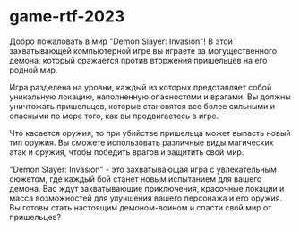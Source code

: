 # game-rtf-2023

Добро пожаловать в мир "Demon Slayer: Invasion"! В этой захватывающей компьютерной игре вы играете за могущественного демона, который сражается против вторжения пришельцев на его родной мир. 

Игра разделена на уровни, каждый из которых представляет собой уникальную локацию, наполненную опасностями и врагами. Вы должны уничтожать пришельцев, которые становятся все более сильными и опасными по мере того, как вы продвигаетесь в игре. 

Что касается оружия, то при убийстве пришельца может выпасть новый тип оружия. Вы сможете использовать различные виды магических атак и оружия, чтобы победить врагов и защитить свой мир. 

"Demon Slayer: Invasion" - это захватывающая игра с увлекательным сюжетом, где каждый бой станет новым испытанием для вашего демона. Вас ждут захватывающие приключения, красочные локации и масса возможностей для улучшения вашего персонажа и его оружия. Вы готовы стать настоящим демоном-воином и спасти свой мир от пришельцев?
